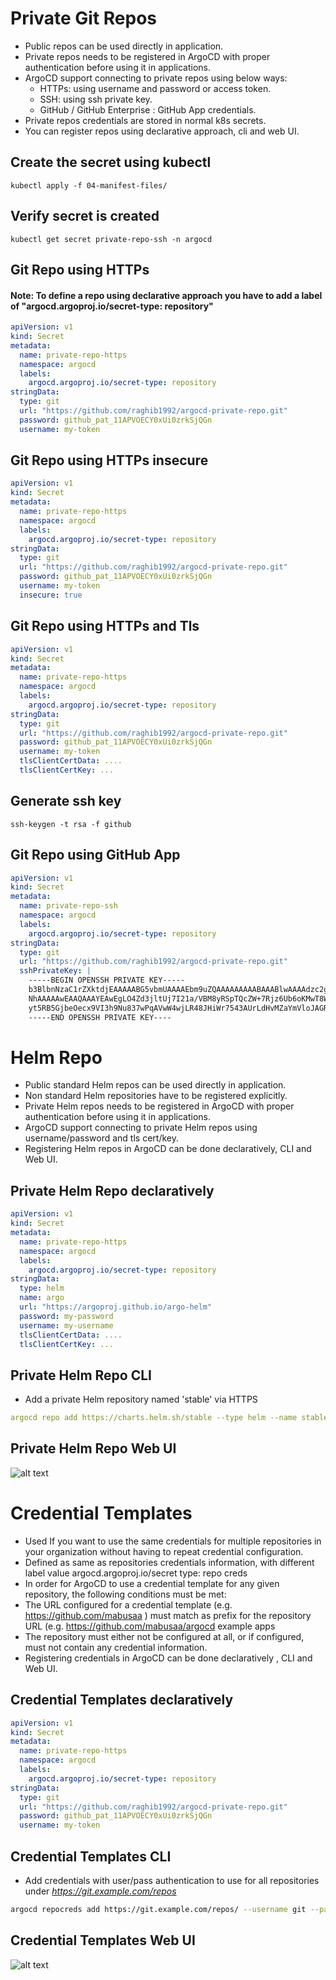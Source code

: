 
# Private Git Repos
- Public repos can be used directly in application.
- Private repos needs to be registered in ArgoCD with proper authentication before using it in applications.
- ArgoCD support connecting to private repos using below ways:
    - HTTPs: using username and password or access token.
    - SSH: using ssh private key.
    - GitHub / GitHub Enterprise : GitHub App credentials.
- Private repos credentials are stored in normal k8s secrets.
- You can register repos using declarative approach, cli and web UI.
## Create the secret using kubectl
```
kubectl apply -f 04-manifest-files/
```
## Verify secret is created
```
kubectl get secret private-repo-ssh -n argocd
```

## Git Repo using HTTPs
#### Note: To define a repo using declarative approach you have to add a label of  "argocd.argoproj.io/secret-type: repository"
```yml
apiVersion: v1
kind: Secret
metadata:
  name: private-repo-https
  namespace: argocd
  labels:
    argocd.argoproj.io/secret-type: repository
stringData:
  type: git
  url: "https://github.com/raghib1992/argocd-private-repo.git"
  password: github_pat_11APVOECY0xUi0zrkSjQGn
  username: my-token
```
## Git Repo using HTTPs insecure
```yml
apiVersion: v1
kind: Secret
metadata:
  name: private-repo-https
  namespace: argocd
  labels:
    argocd.argoproj.io/secret-type: repository
stringData:
  type: git
  url: "https://github.com/raghib1992/argocd-private-repo.git"
  password: github_pat_11APVOECY0xUi0zrkSjQGn
  username: my-token
  insecure: true
```

## Git Repo using HTTPs and Tls
```yml
apiVersion: v1
kind: Secret
metadata:
  name: private-repo-https
  namespace: argocd
  labels:
    argocd.argoproj.io/secret-type: repository
stringData:
  type: git
  url: "https://github.com/raghib1992/argocd-private-repo.git"
  password: github_pat_11APVOECY0xUi0zrkSjQGn
  username: my-token
  tlsClientCertData: ....
  tlsClientCertKey: ...
```

## Generate ssh key
```
ssh-keygen -t rsa -f github
```
## Git Repo using GitHub App
```yml
apiVersion: v1
kind: Secret
metadata:
  name: private-repo-ssh
  namespace: argocd
  labels:
    argocd.argoproj.io/secret-type: repository
stringData:
  type: git
  url: "https://github.com/raghib1992/argocd-private-repo.git"
  sshPrivateKey: |
    -----BEGIN OPENSSH PRIVATE KEY-----
    b3BlbnNzaC1rZXktdjEAAAAABG5vbmUAAAAEbm9uZQAAAAAAAAABAAABlwAAAAdzc2gtcn
    NhAAAAAwEAAQAAAYEAwEgLO4Zd3jltUj7I21a/VBM8yRSpTQcZW+7Rjz6Ub6oKMwT8WVpx
    yt5RB5GjbeOecx9VI3h9Nu837wPqAVwW4wjLR48JHiWr7543AUrLdHvMZaYmVloJAGRurv
    -----END OPENSSH PRIVATE KEY----
```

# Helm Repo
- Public standard Helm repos can be used directly in application.
- Non standard Helm repositories have to be registered explicitly.
- Private Helm repos needs to be registered in ArgoCD with proper authentication before using it in applications.
- ArgoCD support connecting to private Helm repos using username/password and tls cert/key.
- Registering Helm repos in ArgoCD can be done declaratively, CLI and Web UI.

## Private Helm Repo declaratively
```yml
apiVersion: v1
kind: Secret
metadata:
  name: private-repo-https
  namespace: argocd
  labels:
    argocd.argoproj.io/secret-type: repository
stringData:
  type: helm
  name: argo
  url: "https://argoproj.github.io/argo-helm"
  password: my-password
  username: my-username
  tlsClientCertData: ....
  tlsClientCertKey: ...
```

## Private Helm Repo CLI
- Add a private Helm repository named 'stable' via HTTPS 
```yml
argocd repo add https://charts.helm.sh/stable --type helm --name stable --username test --password test
```

## Private Helm Repo Web UI
![alt text](image-1.png)


# Credential Templates
- Used If you want to use the same credentials for multiple repositories in your organization without having to repeat credential configuration.
- Defined as same as repositories credentials information, with different label value argocd.argoproj.io/secret type: repo creds
- In order for ArgoCD to use a credential template for any given repository, the following conditions must be met:
- The URL configured for a credential template (e.g. https://github.com/mabusaa ) must match as prefix for the repository URL (e.g. https://github.com/mabusaa/argocd example apps
- The repository must either not be configured at all, or if configured, must not contain any credential information.
- Registering credentials in ArgoCD can be done declaratively , CLI and Web UI.

## Credential Templates declaratively
```yml
apiVersion: v1
kind: Secret
metadata:
  name: private-repo-https
  namespace: argocd
  labels:
    argocd.argoproj.io/secret-type: repository
stringData:
  type: git
  url: "https://github.com/raghib1992/argocd-private-repo.git"
  password: github_pat_11APVOECY0xUi0zrkSjQGn
  username: my-token
```

## Credential Templates CLI
- Add credentials with user/pass authentication to use for all repositories under *https://git.example.com/repos*
```sh
argocd repocreds add https://git.example.com/repos/ --username git --password secret
```

## Credential Templates Web UI
![alt text](image-2.png)